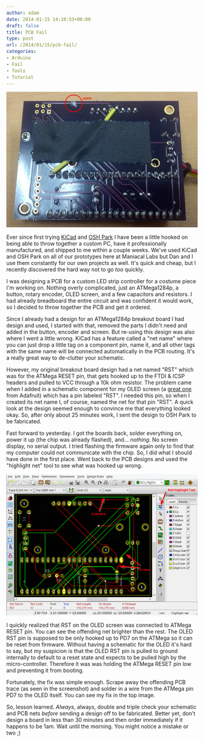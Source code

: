 ```yaml
---
author: adam
date: 2014-01-15 14:10:53+00:00
draft: false
title: PCB Fail
type: post
url: /2014/01/15/pcb-fail/
categories:
- Arduino
- Fail
- Tools
- Tutorial
---
```


[![PCB Fail](/wp-content/uploads/2014/01/PCB_FAIL1.png)
](/wp-content/uploads/2014/01/PCB_FAIL1.png)

Ever since first trying [KiCad](http://www.kicad-pcb.org/) and [OSH Park](http://oshpark.com) I have been a little hooked on being able to throw together a custom PC, have it professionally manufactured, and shipped to me within a couple weeks. We've used KiCad and OSH Park on all of our prototypes here at Maniacal Labs but Dan and I use them constantly for our own projects as well. It's quick and cheap, but I recently discovered the hard way not to go _too_ quickly.

I was designing a PCB for a custom LED strip controller for a costume piece I'm working on. Nothing overly complicated, just an ATMega1284p, a button, rotary encoder, OLED screen, and a few capacitors and resistors. I had already breadboard the entire circuit and was confident it would work, so I decided to throw together the PCB and get it ordered.

Since I already had a design for an ATMega1284p breakout board I had design and used, I started with that, removed the parts I didn't need and added in the button, encoder and screen. But re-using this design was also where I went a little wrong. KiCad has a feature called a "net name" where you can just drop a little tag on a component pin, name it, and all other tags with the same name will be connected automatically in the PCB routing. It's a really great way to de-clutter your schematic.

However, my original breakout board design had a net named "RST" which was for the ATMega RESET pin, that gets hooked up to the FTDI & ICSP headers and pulled to VCC through a 10k ohm resistor. The problem came when I added in a schematic component for my OLED screen (a [great one](http://www.adafruit.com/products/326) from Adafruit) which has a pin labeled "RST". I needed this pin, so when I created its net name I, of course, named the net for that pin "RST". A quick look at the design seemed enough to convince me that everything looked okay. So, after only about 25 minutes work, I sent the design to OSH Park to be fabricated.

Fast forward to yesterday. I got the boards back, solder everything on, power it up (the chip was already flashed), and... _nothing_. No screen display, no serial output. I tried flashing the firmware again only to find that my computer could not communicate with the chip. So, I did what I should have done in the first place. Went back to the PCB designs and used the "highlight net" tool to see what was hooked up wrong.

[![KiCadPCBFail](/wp-content/uploads/2014/01/KiCadPCBFail.png)
](/wp-content/uploads/2014/01/KiCadPCBFail.png)

I quickly realized that RST on the OLED screen was connected to ATMega RESET pin. You can see the offending net brighter than the rest. The OLED RST pin is supposed to be only hooked up to PD7 on the ATMega so it can be reset from firmware. Without having a schematic for the OLED it's hard to say, but my suspicion is that the OLED RST pin is pulled to ground internally to default to a reset state and expects to be pulled high by the micro-controller. Therefore it was was holding the ATMega RESET pin low and preventing it from booting.

Fortunately, the fix was simple enough. Scrape away the offending PCB trace (as seen in the screenshot) and solder in a wire from the ATMega pin PD7 to the OLED itself. You can see my fix in the top image.

So, lesson learned. _Always_, always, double and triple check your schematic and PCB nets _before_ sending a design off to be fabricated. Better yet, don't design a board in less than 30 minutes and then order immediately if it happens to be 1am. Wait until the morning. You might notice a mistake or two ;)

